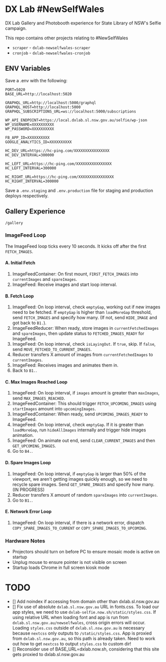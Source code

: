 # DX Lab #NewSelfWales

DX Lab Gallery and Photobooth experience for State Library of NSW's Selfie campaign.

This repo contains other projects relating to #NewSelfWales

* `scraper` - `dxlab-newselfwales-scraper`
* `cronjob` - `dxlab-newselfwales-cronjob`

## ENV Variables

Save a .env with the following:

```
PORT=5020
BASE_URL=http://localhost:5020

GRAPHQL_URL=http://localhost:5000/graphql
GRAPHQL_HOST=http://localhost:5000
GRAPHQL_SUBSCRIPTIONS_URL=ws://localhost:5000/subscriptions

WP_API_ENDPOINT=https://local.dxlab.sl.nsw.gov.au/selfie/wp-json
WP_USERNAME=XXXXXXXXXX
WP_PASSWORD=XXXXXXXXXX

FB_APP_ID=XXXXXXXXXX
GOOGLE_ANALYTICS_ID=XXXXXXXXXX

HC_DEV_URL=https://hc-ping.com/XXXXXXXXXXXXXXXX
HC_DEV_INTERVAL=300000

HC_LEFT_URL=https://hc-ping.com/XXXXXXXXXXXXXXXX
HC_LEFT_INTERVAL=300000

HC_RIGHT_URL=https://hc-ping.com/XXXXXXXXXXXXXXXX
HC_RIGHT_INTERVAL=300000
```

Save a `.env.staging` and `.env.production` file for staging and production deploys respectively.

## Gallery Experience

`/gallery`

### ImageFeed Loop

The ImageFeed loop ticks every 10 seconds. It kicks off after the first `FETCH_IMAGES`.

#### A. Initial Fetch

1. ImageFeedContainer: On first mount, `FIRST_FETCH_IMAGES` into `currentImages` and `spareImages`.
2. ImageFeed: Receive images and start loop interval.

#### B. Fetch Loop

1. ImageFeed: On loop interval, check `emptyGap`, working out if new images need to be fetched. If `emptyGap` is higher than `loadMoreGap` threshold, send `FETCH_IMAGES` and specify how many. (If not, send `HIDE_IMAGE` and got back to `B1.`).
2. ImageFeedReducer: When ready, store images in `currentFetchedImages` and `spareImages`, then update status to `FETCHED_IMAGES_READY` for ImageFeed.
3. ImageFeed: On loop interval, check `isLayingOut`. If `true`, skip. If `false`, send `MOVE_FETCHED_TO_CURRENT_IMAGES`.
4. Reducer transfers X amount of images from `currentFetchedImages` to `currentImages`.
5. ImageFeed: Receives images and animates them in.
6. Back to `B1.`.

#### C. Max Images Reached Loop

1. ImageFeed: On loop interval, if `images` amount is greater than `maxImages`, send `MAX_IMAGES_REACHED`.
2. ImageFeedContainer: This should trigger `FETCH_UPCOMING_IMAGES` using `startImages` amount into `upcomingImages`.
3. ImageFeedContainer: When ready, send `UPCOMING_IMAGES_READY` to ImageFeed.
4. ImageFeed: On loop interval, check `emptyGap`. If it is greater than `loadMoreGap`, run `hideAllImages` internally and trigger hide images animation.
5. ImageFeed: On animate out end, send `CLEAR_CURRENT_IMAGES` and then `GET_UPCOMING_IMAGES`.
6. Go to `B4.`.

#### D. Spare Images Loop

1. ImageFeed: On loop interval, if `emptyGap` is larger than 50% of the viewport, we aren't getting images quickly enough, so we need to recycle spare images. Send `GET_SPARE_IMAGES` and specify how many. (IN PROGRESS)
2. Reducer transfers X amount of random `spareImages` into `currentImages`.
3. Go to `B1.`.

#### E. Network Error Loop

1. ImageFeed: On loop interval, if there is a network error, dispatch `COPY_SPARE_IMAGES_TO_CURRENT` or `COPY_SPARE_IMAGES_TO_UPCOMING`.

### Hardware Notes

* Projectors should turn on before PC to ensure mosaic mode is active on startup
* Unplug mouse to ensure pointer is not visible on screen
* Startup loads Chrome in full screen kiosk mode

# TODO

* [] Add noindex if accessing from domain other than dxlab.sl.nsw.gov.au
* [] Fix use of absolute `dxlab.sl.nsw.gov.au` URL in fonts.css. To load our app styles, we need to use `dxlab-selfie.now.sh/static/styles.css`. If using relative URL when loading font and app is run from `dxlab.sl.nsw.gov.au/newselfwales`, cross origin errors will occur. Loading `styles.css` outside of `dxlab.sl.nsw.gov.au` is necessary because `nextcss` only outputs to `/static/styles.css`. App is proxied from `dxlab.sl.nsw.gov.au`, so this path is already taken. Need to work out how to get `nextcss` to output `styles.css` to custom dir!
* [] Reconsider use of BASE_URL=dxlab.now.sh, considering that this site gets proxied to dxlab.sl.nsw.gov.au
